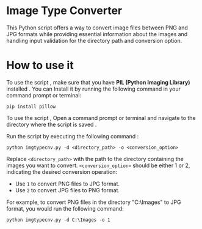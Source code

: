 # Image Type Converter

This Python script offers a way to convert image files between PNG and JPG formats while providing essential information about the images and handling input validation for the directory path and conversion option.

# How to use it 
To use the script , make sure that you have **PIL (Python Imaging Library)**  installed .
You can Install it by running the following command in your command prompt or terminal:
```
pip install pillow
```
To use the script , Open a command prompt or terminal and navigate to the directory where the script is saved .

Run the script by executing the following command :
```
python imgtypecnv.py -d <directory_path> -o <conversion_option>
```
Replace `<directory_path>` with the path to the directory containing the images you want to convert. `<conversion_option>` should be either 1 or 2, indicating the desired conversion operation:

-   Use `1` to convert PNG files to JPG format.
-   Use `2` to convert JPG files to PNG format.

For example, to convert PNG files in the directory "C:\Images" to JPG format, you would run the following command:
```
python imgtypecnv.py -d C:\Images -o 1
```

